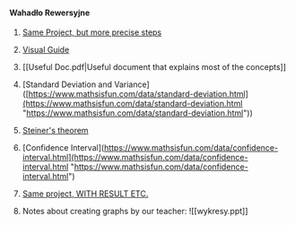 #### Wahadło Rewersyjne
1. [Same Project, but more precise steps](https://lpf.wppt.pwr.edu.pl/instrukcje/cwn002.pdf "https://lpf.wppt.pwr.edu.pl/instrukcje/cwn002.pdf")

2. [Visual Guide](https://www.youtube.com/watch?app=desktop&v=rJMuBXMC-3k "https://www.youtube.com/watch?app=desktop&v=rJMuBXMC-3k")

3. [[Useful Doc.pdf|Useful document that explains most of the concepts]]

4. [Standard Deviation and Variance]([https://www.mathsisfun.com/data/standard-deviation.html](https://www.mathsisfun.com/data/standard-deviation.html "https://www.mathsisfun.com/data/standard-deviation.html"))

5. [Steiner's theorem](https://www.dobrykorepetytor.pl/wiedza/twierdzenie-steinera/)

6.  [Confidence Interval](https://www.mathsisfun.com/data/confidence-interval.html](https://www.mathsisfun.com/data/confidence-interval.html "https://www.mathsisfun.com/data/confidence-interval.html")

7. [Same project, WITH RESULT ETC.](https://urk.edu.pl/zasoby/3/kmpl_CWICZENIE1.pdf) 

8. Notes about creating graphs by our teacher: ![[wykresy.ppt]]